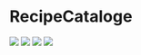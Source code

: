 # RecipeCataloge

<image src="https://github.com/Satriauno/RecipeCataloge/blob/master/RecipeCatalogeImage/image1.png"></image>
<image src="https://github.com/Satriauno/RecipeCataloge/blob/master/RecipeCatalogeImage/image2.png"></image>
<image src="https://github.com/Satriauno/RecipeCataloge/blob/master/RecipeCatalogeImage/image3.png"></image>
<image src="https://github.com/Satriauno/RecipeCataloge/blob/master/RecipeCatalogeImage/image4.png"></image>
